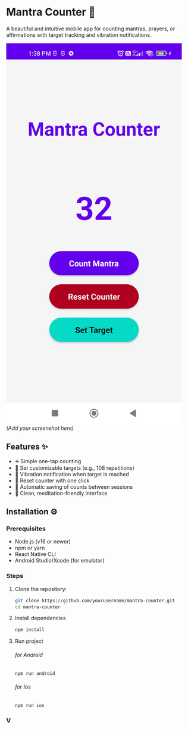 # Mantra Counter 🧘

A beautiful and intuitive mobile app for counting mantras, prayers, or affirmations with target tracking and vibration notifications.

![Mantra Counter Screenshot](screenshot.jpg) *(Add your screenshot here)*

## Features ✨

- ➕ Simple one-tap counting
- 🎯 Set customizable targets (e.g., 108 repetitions)
- 🔔 Vibration notification when target is reached
- 🔄 Reset counter with one click
- 💾 Automatic saving of counts between sessions
- 🌙 Clean, meditation-friendly interface

## Installation ⚙️

### Prerequisites
- Node.js (v16 or newer)
- npm or yarn
- React Native CLI
- Android Studio/Xcode (for emulator)

### Steps
1. Clone the repository:
   ```bash
   git clone https://github.com/yourusername/mantra-counter.git
   cd mantra-counter
    ```
2. Install dependencies
    ```bash
    npm install
    ```

3. Run project
    ###### for Android
    ```bash
    npm run android
    ```
    ###### for Ios
    ```bash
    npm run ios
    ```

### V